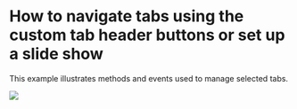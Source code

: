 # How to navigate tabs using the custom tab header buttons or set up a slide show

This example illustrates methods and events used to manage selected tabs.

![](https://github.com/DevExpress-Examples/winforms-dashboard-viewer-tab-navigation-buttons-tab-animation/blob/18.2.3%2B/images/Screenshot.png)
